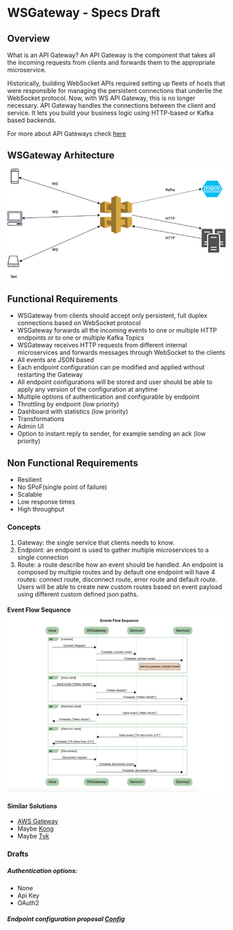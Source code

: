 # WSGateway - Specs Draft

## Overview

What is an API Gateway? An API Gateway is the component that takes all the incoming requests from clients and forwards them to the appropriate microservice.

Historically, building WebSocket APIs required setting up fleets of hosts that were responsible for managing the persistent connections that underlie the WebSocket protocol. Now, with WS API Gateway, this is no longer necessary. API Gateway handles the connections between the client and service. It lets you build your business logic using HTTP-based or Kafka based backends.

For more about API Gateways check [here](https://microservices.io/patterns/apigateway.html)  

## WSGateway Arhitecture
![arhitecure](images/ws-gateway.png)

## Functional Requirements

- WSGateway from clients should accept only persistent, full duplex connections based on WebSocket protocol
- WSGateway forwards all the incoming events to one or multiple HTTP endpoints or to one or multiple Kafka Topics
- WSGateway receives HTTP requests from different internal microservices and forwards messages through WebSocket to the clients
- All events are JSON based
- Each endpoint configuration can pe modified and applied without restarting the Gateway 
- All endpoint configurations will be stored and user should be able to apply any version of the configuration at anytime
- Multiple options of authentication and configurable by endpoint
- Throttling by endpoint (low priority)
- Dashboard with statistics (low priority)
- Transformations
- Admin UI
- Option to instant reply to sender, for example sending an ack (low priority)

## Non Functional Requirements 
- Resilient
- No SPoF(single point of failure)
- Scalable
- Low response times
- High throughput

### Concepts 
1. Gateway: the single service that clients needs to know. 
2. Endpoint: an endpoint is used to gather multiple microservices to a single connection   
3. Route: a route describe how an event should be handled. An endpoint is composed by multiple routes and by default one endpoint will have 4 routes: connect route, disconnect route, error route and default route. Users will be able to create new custom routes based on event payload using different custom defined json paths.

#### Event Flow Sequence ![flow-sequence](images/event-flow-sequence.png)

#### Similar Solutions
- [AWS Gateway](https://aws.amazon.com/blogs/compute/announcing-websocket-apis-in-amazon-api-gateway/)
- Maybe [Kong](https://github.com/Kong/kong)
- Maybe [Tyk](https://tyk.io/api-gateway/open-source/)


### Drafts

##### Authentication options:
- None
- Api Key
- OAuth2

##### Endpoint configuration proposal [Config](./endpoint-config-sample.json)

